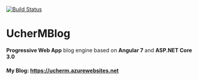 [![Build Status](https://dev.azure.com/mateuszucher/MateuszUcher/_apis/build/status/metem.UcherMBlog)](https://dev.azure.com/mateuszucher/MateuszUcher/_build/latest?definitionId=2)

# UcherMBlog
**Progressive Web App** blog engine based on **Angular 7** and **ASP.NET Core 3.0**

#### My Blog: https://ucherm.azurewebsites.net
